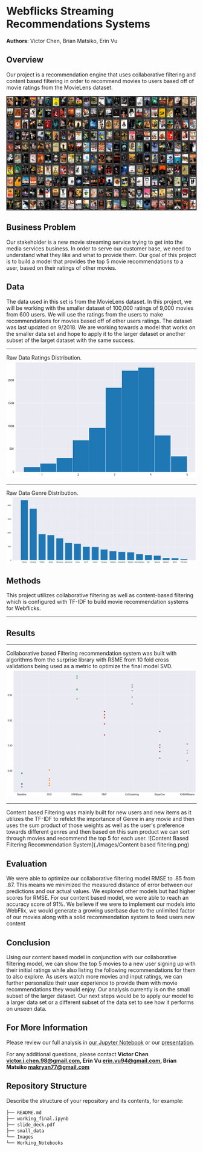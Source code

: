 # Webflicks Streaming Recommendations Systems

**Authors**: Victor Chen, Brian Matsiko, Erin Vu

## Overview

Our project is a recommendation engine that uses collaborative filtering and content based filtering in order to recommend movies to users based off of movie ratings from the MovieLens dataset.

![logo](Images/cover.jpg)

## Business Problem

Our stakeholder is a new movie streaming service trying to get into the media services business. In order to serve our customer base, we need to understand what they like and what to provide them. Our goal of this project is to build a model that provides the top 5 movie recommendations to a user, based on their ratings of other movies.

## Data

The data used in this set is from the MovieLens dataset. In this project, we will be working with the smaller dataset of 100,000 ratings of 9,000 movies from 600 users. We will use the ratings from the users to make recommendations for movies based off of other users ratings. The dataset was last updated on 9/2018. We are working towards a model that works on the smaller data set and hope to apply it to the larger dataset or another subset of the larget dataset with the same success.

***
Raw Data Ratings Distribution.
![Ratings Distribution](./Images/Ratings_distribution.png)

***
Raw Data Genre Distribution.
![Ratings Distribution](./Images/Genre_distribution.png)

## Methods

This project utilizes collaborative filtering as well as content-based filtering which is configured with TF-IDF to build movie recommendation systems for Webflicks.

***

## Results

***
Collaborative based Filtering recommendation system was built with algorithms from the surprise library with RSME from 10 fold cross validations being used as a metric to optimize the final model SVD.
![Surprise Library Model Cross Val Scores ](./Images/Collabrative_System_Models_RSME.png)

***
Content based Filtering was mainly built for new users and new items as it utilizes the TF-IDF to refelct the importance of Genre in any movie and then uses the sum product of those weights as well as the user's preference towards different genres and then based on this sum product we can sort through movies and recommend the top 5 for each user.
![Content Based Filtering Recommendation System](./Images/Content based filtering.png)


## Evaluation

We were able to optimize our collaborative filtering model RMSE to .85 from .87. This means we minimized the measured distance of error between our predictions and our actual values. We explored other models but had higher scores for RMSE. For our content based model, we were able to reach an accuracy score of 91%. We believe if we were to implement our models into WebFlix, we would generate a growing userbase due to the unlimited factor of our movies along with a solid recommendation system to feed users new content

## Conclusion

Using our content based model in conjunction with our collaborative filtering model, we can show the top 5 movies to a new user signing up with their initial ratings while also listing the following recommendations for them to also explore. As users watch more movies and input ratings, we can further personalize their user experience to provide them with movie recommendations they would enjoy. Our analysis currently is on the small subset of the larger dataset. Our next steps would be to apply our model to a larger data set or a different subset of the data set to see how it performs on unseen data.

## For More Information

Please review our full analysis in [our Jupyter Notebook](./working_final.ipynb) or our [presentation](./slide_deck.pdf).

For any additional questions, please contact **Victor Chen victor.i.chen.98@gmail.com, Erin Vu erin.vu94@gmail.com, Brian Matsiko makryan77@gmail.com**

## Repository Structure

Describe the structure of your repository and its contents, for example:

```
├── README.md                          
├── working_final.ipynb  
├── slide_deck.pdf        
├── small_data                            
└── Images
└── Working_Notebooks
```
